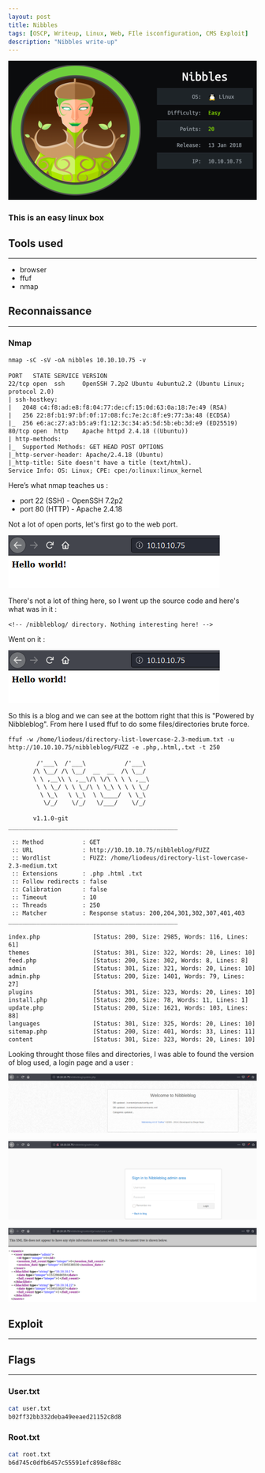 ```yaml
---
layout: post
title: Nibbles
tags: [OSCP, Writeup, Linux, Web, FIle isconfiguration, CMS Exploit]
description: "Nibbles write-up"
---
```


![Nibbles logo](/assets/imgs/nibbles/nibbles.png)

### This is an easy linux box

## Tools used

------

- browser
- ffuf
- nmap


## Reconnaissance

------

### Nmap

```
nmap -sC -sV -oA nibbles 10.10.10.75 -v

PORT   STATE SERVICE VERSION
22/tcp open  ssh     OpenSSH 7.2p2 Ubuntu 4ubuntu2.2 (Ubuntu Linux; protocol 2.0)
| ssh-hostkey: 
|   2048 c4:f8:ad:e8:f8:04:77:de:cf:15:0d:63:0a:18:7e:49 (RSA)
|   256 22:8f:b1:97:bf:0f:17:08:fc:7e:2c:8f:e9:77:3a:48 (ECDSA)
|_  256 e6:ac:27:a3:b5:a9:f1:12:3c:34:a5:5d:5b:eb:3d:e9 (ED25519)
80/tcp open  http    Apache httpd 2.4.18 ((Ubuntu))
| http-methods: 
|_  Supported Methods: GET HEAD POST OPTIONS
|_http-server-header: Apache/2.4.18 (Ubuntu)
|_http-title: Site doesn't have a title (text/html).
Service Info: OS: Linux; CPE: cpe:/o:linux:linux_kernel
```

Here’s what nmap teaches us :

- port 22 (SSH) - OpenSSH 7.2p2
- port 80 (HTTP) - Apache 2.4.18

Not a lot of open ports, let's first go to the web port.

![Website - hello world](/assets/imgs/nibbles/website.PNG)

There's not a lot of thing here, so I went up the source code and here's what was in it :

```
<!-- /nibbleblog/ directory. Nothing interesting here! -->
```

Went on it :

![Nibbleblog](/assets/imgs/nibbles/website.PNG)

So this is a blog and we can see at the bottom right that this is "Powered by Nibbleblog". From here I used ffuf to do some files/directories brute force.

```
ffuf -w /home/liodeus/directory-list-lowercase-2.3-medium.txt -u http://10.10.10.75/nibbleblog/FUZZ -e .php,.html,.txt -t 250

        /'___\  /'___\           /'___\       
       /\ \__/ /\ \__/  __  __  /\ \__/       
       \ \ ,__\\ \ ,__\/\ \/\ \ \ \ ,__\      
        \ \ \_/ \ \ \_/\ \ \_\ \ \ \ \_/      
         \ \_\   \ \_\  \ \____/  \ \_\       
          \/_/    \/_/   \/___/    \/_/       

       v1.1.0-git
________________________________________________

 :: Method           : GET
 :: URL              : http://10.10.10.75/nibbleblog/FUZZ
 :: Wordlist         : FUZZ: /home/liodeus/directory-list-lowercase-2.3-medium.txt
 :: Extensions       : .php .html .txt 
 :: Follow redirects : false
 :: Calibration      : false
 :: Timeout          : 10
 :: Threads          : 250
 :: Matcher          : Response status: 200,204,301,302,307,401,403
________________________________________________

index.php               [Status: 200, Size: 2985, Words: 116, Lines: 61]
themes                  [Status: 301, Size: 322, Words: 20, Lines: 10]
feed.php                [Status: 200, Size: 302, Words: 8, Lines: 8]
admin                   [Status: 301, Size: 321, Words: 20, Lines: 10]
admin.php               [Status: 200, Size: 1401, Words: 79, Lines: 27]
plugins                 [Status: 301, Size: 323, Words: 20, Lines: 10]
install.php             [Status: 200, Size: 78, Words: 11, Lines: 1]
update.php              [Status: 200, Size: 1621, Words: 103, Lines: 88]
languages               [Status: 301, Size: 325, Words: 20, Lines: 10]
sitemap.php             [Status: 200, Size: 401, Words: 33, Lines: 11]
content                 [Status: 301, Size: 323, Words: 20, Lines: 10]
```

Looking throught those files and directories, I was able to found the version of blog used, a login page and a user :

![Nibbleblog version](/assets/imgs/nibbles/version.PNG)

![Nibbleblog](/assets/imgs/nibbles/login_admin.PNG)

![Nibbleblog](/assets/imgs/nibbles/user.PNG)





## Exploit

------



## Flags

------

### User.txt

```bash
cat user.txt
b02ff32bb332deba49eeaed21152c8d8
```

### Root.txt

```bash
cat root.txt
b6d745c0dfb6457c55591efc898ef88c
```